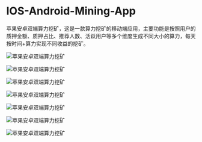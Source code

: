# IOS-Android-Mining-App
苹果安卓双端算力挖矿，这是一款算力挖矿的移动端应用，主要功能是按照用户的质押金额、质押占比、推荐人数、活跃用户等多个维度生成不同大小的算力，每天按时间+算力实现不同收益的挖矿。


![苹果安卓双端算力挖矿](
https://github.com/microfisher/IOS-Android-Mining-App/blob/main/1.主屏.png)

![苹果安卓双端算力挖矿](
https://github.com/microfisher/IOS-Android-Mining-App/blob/main/2.语言.png)

![苹果安卓双端算力挖矿](
https://github.com/microfisher/IOS-Android-Mining-App/blob/main/3.登陆.png)

![苹果安卓双端算力挖矿](
https://github.com/microfisher/IOS-Android-Mining-App/blob/main/4.选择国家.png)

![苹果安卓双端算力挖矿](
https://github.com/microfisher/IOS-Android-Mining-App/blob/main/5.注册.png)

![苹果安卓双端算力挖矿](
https://github.com/microfisher/IOS-Android-Mining-App/blob/main/6.挖矿.png)

![苹果安卓双端算力挖矿](
https://github.com/microfisher/IOS-Android-Mining-App/blob/main/7.日语挖矿.png)
